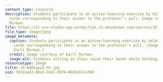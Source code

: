 ```yaml
---
content_type: resource
description: Students participate in an active-learning exercise by holding up colored
  cards corresponding to their answer to the professor's poll. Image courtesy of Earll
  Murman.
file: https://ol-ocw-studio-app-production.s3.amazonaws.com/courses/16-660j-introduction-to-lean-six-sigma-methods-january-iap-2012/f832aa4388e22d4105f406d4163ca58d_16-660iap12-th.jpg
file_type: image/jpeg
image_metadata:
  caption: Students participate in an active-learning exercise by holding up colored
    cards corresponding to their answer to the professor's poll. (Image courtesy of
    Earll Murman.)
  credit: Image courtesy of Earll Murman.
  image-alt: Students sitting in class raise their hands while holding green notecards.
resourcetype: Image
title: 16-660iap12-th.jpg
uid: f832aa43-88e2-2d41-05f4-06d4163ca58d
---
```


